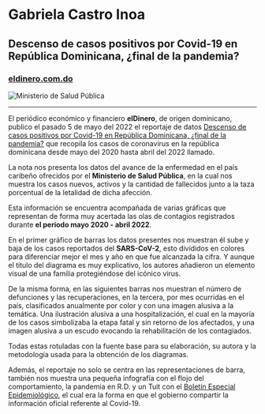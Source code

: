 
# Gabriela Castro Inoa
## Descenso de casos positivos por Covid-19 en República Dominicana, ¿final de la pandemia?
### [eldinero.com.do](https://eldinero.com.do/)

![Ministerio de Salud Pública](https://hospitalciudadjuanbosch.gob.do/wp-content/uploads/2020/05/FACHADA-DEL-MSP-1-3-960x637.jpg)

___

El periódico económico y financiero **elDinero**, de origen dominicano, publico el pasado 5 de mayo del 2022 el reportaje de datos [Descenso de casos positivos por Covid-19 en República Dominicana, ¿final de la pandemia?](https://eldinero.com.do/195857/descenso-de-casos-positivos-por-covid-19-en-republica-dominicana-final-de-la-pandemia/) que recopila los casos de coronavirus en la república dominicana desde mayo del 2020 hasta abril del 2022 llamado. 

La nota nos presenta los datos del avance de la enfermedad en el país caribeño ofrecidos por el **Ministerio de Salud Pública**, en la cual nos muestra los casos nuevos, activos y la cantidad de fallecidos junto a la taza porcentual de la letalidad de dicha afección.

Esta información se encuentra acompañada de varias gráficas que representan de forma muy acertada las olas de contagios registrados durante **el periodo mayo 2020 - abril 2022**.

En el primer gráfico de barras los datos presentes nos muestran él sube y baja de los casos reportados del **SARS-CoV-2**, esto divididos en colores para diferenciar mejor el mes y año en que fue alcanzada la cifra. Y aunque el título del diagrama es muy explicativo, los autores añadieron un elemento visual de una familia protegiéndose del icónico virus. 

De la misma forma, en las siguientes barras nos muestran el número de defunciones y las recuperaciones, en la tercera, por mes ocurridas en el país, clasificados anualmente por color y con una imagen alusiva a la temática. Una ilustración alusiva a una hospitalización, el cual en la mayoría de los casos simbolizaba la etapa fatal y sin retorno de los afectados, y una imagen alusiva a un escudo evocando la rehabilitación de los contagiados.

Todas estas rotuladas con la fuente base para su elaboración, su autora y la metodología usada para la obtención de los diagramas.  

Además, el reportaje no solo se centra en las representaciones de barra, también nos muestra una pequeña infografía con el flojo del comportamiento, la pandemia en R.D. y un Tuit con el [Boletín Especial Epidemiológico](https://coronavirusrd.gob.do/documentos/boletines/), el cual era la forma en que el gobierno compartir la información oficial referente al Covid-19. 
